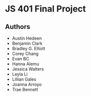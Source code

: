 # JS 401 Final Project

## Authors
- Austin Hedeen
- Benjamin Clark
- Bradley G. Elliott
- Corey Chang
- Evan BC
- Hanna Alemu
- Jessica Walters
- Leyla Li
- Lillian Gales
- Joanna Arroyo
- Trae Bennett
